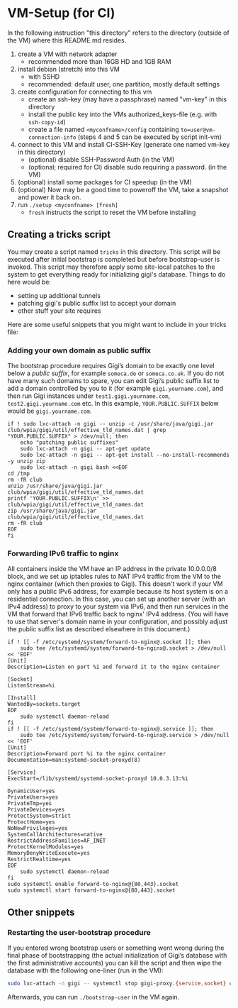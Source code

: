 VM-Setup (for CI)
=================

In the following instruction "this directory" refers to the directory (outside of the VM) where this README.md resides.

1. create a VM with network adapter
   - recommended more than 16GB HD and 1GB RAM
2. install debian (stretch) into this VM
   - with SSHD
   - recommended: default user, one partition, mostly default settings
3. create configuration for connecting to this vm
   - create an ssh-key (may have a passphrase) named "vm-key" in this directory
   - install the public key into the VMs authorized_keys-file (e.g. with `ssh-copy-id`)
   - create a file named `<myconfname>/config` containing `to=user@vm-connection-info`
   (steps 4 and 5 can be executed by script init-vm)
4. connect to this VM and install CI-SSH-Key (generate one named vm-key in this directory)
   - (optional) disable SSH-Password Auth (in the VM)
   - (optional; required for CI) disable sudo requiring a password. (in the VM)
5. (optional) install some packages for CI speedup (in the VM)
6. (optional) Now may be a good time to poweroff the VM, take a snapshot and power it back on.
7. run `./setup <myconfname> [fresh]`
   - `fresh` instructs the script to reset the VM before installing


Creating a tricks script
------

You may create a script named `tricks` in this directory. This script will be executed after initial bootstrap is completed but before bootstrap-user is invoked. This script may therefore apply some site-local patches to the system to get everything ready for initializing gigi's database. Things to do here would be:
- setting up additional tunnels
- patching gigi's public suffix list to accept your domain
- other stuff your site requires

Here are some useful snippets that you might want to include in your tricks file:


### Adding your own domain as public suffix

The bootstrap procedure requires Gigi’s domain to be exactly one level below a *public suffix*,
for example `someca.de` or `someca.co.uk`.
If you do not have many such domains to spare,
you can edit Gigi’s public suffix list to add a domain controlled by you to it (for example `gigi.yourname.com`),
and then run Gigi instances under `test1.gigi.yourname.com`, `test2.gigi.yourname.com` etc.
In this example, `YOUR.PUBLIC.SUFFIX` below would be `gigi.yourname.com`.

```
if ! sudo lxc-attach -n gigi -- unzip -c /usr/share/java/gigi.jar club/wpia/gigi/util/effective_tld_names.dat | grep "YOUR.PUBLIC.SUFFIX" > /dev/null; then
    echo "patching public suffixes"
    sudo lxc-attach -n gigi -- apt-get update
    sudo lxc-attach -n gigi -- apt-get install --no-install-recommends -y unzip zip
    sudo lxc-attach -n gigi bash <<EOF
cd /tmp
rm -fR club
unzip /usr/share/java/gigi.jar club/wpia/gigi/util/effective_tld_names.dat
printf 'YOUR.PUBLIC.SUFFIX\n' >> club/wpia/gigi/util/effective_tld_names.dat
zip /usr/share/java/gigi.jar club/wpia/gigi/util/effective_tld_names.dat
rm -fR club
EOF
fi
```

### Forwarding IPv6 traffic to nginx

All containers inside the VM have an IP address in the private 10.0.0.0/8 block,
and we set up iptables rules to NAT IPv4 traffic from the VM to the nginx container
(which then proxies to Gigi).
This doesn't work if your VM only has a public IPv6 address, for example because its host system is on a residential connection.
In this case, you can set up another server (with an IPv4 address) to proxy to your system via IPv6,
and then run services in the VM that forward that IPv6 traffic back to nginx' IPv4 address.
(You will have to use that server's domain name in your configuration,
and possibly adjust the public suffix list as described elsewhere in this document.)

```
if ! [[ -f /etc/systemd/system/forward-to-nginx@.socket ]]; then
    sudo tee /etc/systemd/system/forward-to-nginx@.socket > /dev/null << 'EOF'
[Unit]
Description=Listen on port %i and forward it to the nginx container

[Socket]
ListenStream=%i

[Install]
WantedBy=sockets.target
EOF
    sudo systemctl daemon-reload
fi
if ! [[ -f /etc/systemd/system/forward-to-nginx@.service ]]; then
    sudo tee /etc/systemd/system/forward-to-nginx@.service > /dev/null << 'EOF'
[Unit]
Description=Forward port %i to the nginx container
Documentation=man:systemd-socket-proxyd(8)

[Service]
ExecStart=/lib/systemd/systemd-socket-proxyd 10.0.3.13:%i

DynamicUser=yes
PrivateUsers=yes
PrivateTmp=yes
PrivateDevices=yes
ProtectSystem=strict
ProtectHome=yes
NoNewPrivileges=yes
SystemCallArchitectures=native
RestrictAddressFamilies=AF_INET
ProtectKernelModules=yes
MemoryDenyWriteExecute=yes
RestrictRealtime=yes
EOF
    sudo systemctl daemon-reload
fi
sudo systemctl enable forward-to-nginx@{80,443}.socket
sudo systemctl start forward-to-nginx@{80,443}.socket
```


Other snippets
--------------

### Restarting the user-bootstrap procedure

If you entered wrong bootstrap users or something went wrong during the final phase of bootstrapping
(the actual initialization of Gigi’s database with the first administrative accounts)
you can kill the script and then wipe the database with the following one-liner (run in the VM):

```bash
sudo lxc-attach -n gigi -- systemctl stop gigi-proxy.{service,socket} cassiopeia-client && sudo lxc-attach -n postgres-primary -- su -c "psql" postgres <<< "DROP DATABASE gigi; CREATE DATABASE gigi;"
```

Afterwards, you can run `./bootstrap-user` in the VM again.
